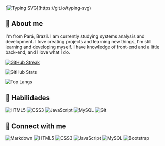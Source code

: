 [![Typing SVG](https://readme-typing-svg.demolab.com?font=Share+Tech+Mono&weight=600&size=32&pause=1000&color=#8A8B95&center=true&random=false&width=435&lines=Hello%2C+I+am+Ronald!;User+Hidan404...)](https://git.io/typing-svg)



## 💜 About me

I'm from Pará, Brazil. I am currently studying systems analysis and development. I love creating projects and learning new things, I'm still learning and developing myself. I have knowledge of front-end and a little back-end, and I love what I do.

[![GitHub Streak](https://streak-stats.demolab.com/?user=BynnZ8&theme=modern-lilac&background=000&dates=FFF)](https://git.io/streak-stats)


![GitHub Stats](https://github-readme-stats.vercel.app/api?username=Hidan404&theme=transparent&bg_color=000&border_color=20A3DC&show_icons=true&icon_color=30A3DC&title_color=E94D5F&text_color=FFF)


![Top Langs](https://github-readme-stats-git-masterrstaa-rickstaa.vercel.app/api/top-langs/?username=Hidan404&bg_color=000&border_color=20A3DC&title_color=E94D4F&text_color=FFF)

## 💜 Habilidades

![HTML5](https://img.shields.io/badge/HTML5-E34F26?style=for-the-badge&logo=html5&logoColor=white&color=1B0C2A) ![CSS3](https://img.shields.io/badge/CSS3-1572B6?style=for-the-badge&logo=css3&logoColor=white&color=1B0C2A) ![JavaScript](https://img.shields.io/badge/JavaScript-F7DF1E?style=for-the-badge&logo=javascript&logoColor=white&color=1B0C2A) ![MySQL](https://img.shields.io/badge/MySQL-00000F?style=for-the-badge&logo=mysql&logoColor=white&color=1B0C2A) ![Git](https://img.shields.io/badge/GIT-E44C30?style=for-the-badge&logo=git&logoColor=white&color=1B0C2A)

## 🔗 Connect with me

![Markdown](https://img.shields.io/badge/Markdown-000?style=for-the-badge&logo=markdown)
![HTML5](https://img.shields.io/badge/HTML5-E34F26?style=for-the-badge&logo=html5&logoColor=white)
![CSS3](https://img.shields.io/badge/CSS3-1572B6?style=for-the-badge&logo=css3&logoColor=white)
![JavaScript](https://img.shields.io/badge/JavaScript-F7DF1E?style=for-the-badge&logo=javascript&logoColor=black)
![MySQL](https://img.shields.io/badge/MySQL-00000F?style=for-the-badge&logo=mysql&logoColor=white)
![Bootstrap](https://img.shields.io/badge/-boostrap-0D1117?style=for-the-badge&logo=bootstrap&labelColor=0D1117)
